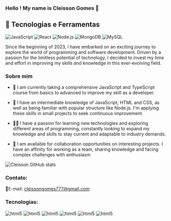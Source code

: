 ### Hello ! My name is Cleisson Gomes 👋

## 🧰 Tecnologias e Ferramentas

![JavaScript](https://img.shields.io/badge/-JavaScript-333333?style=flat&logo=javascript)
![React](https://img.shields.io/badge/-React-333333?style=flat&logo=react)
![Node.js](https://img.shields.io/badge/-Node.js-333333?style=flat&logo=node.js)
![MongoDB](https://img.shields.io/badge/-MongoDB-333333?style=flat&logo=mongodb)
![MySQL](https://img.shields.io/badge/-MySQL-333333?style=flat&logo=mysql)


Since the beginning of 2023, I have embarked on an exciting journey to explore the world of programming and software development. Driven by a passion for the limitless potential of technology, I decided to invest my time and effort in improving my skills and knowledge in this ever-evolving field.


### Sobre mim
- 🔭 I am currently taking a comprehensive JavaScript and TypeScript course from basics to advanced to improve my skill as a developer.

- 🌱 I have an intermediate knowledge of JavaScript, HTML and CSS, as well as being familiar with popular structure like Node.js. I'm applying these skills in small projects to seek continuous improvement.

- 👨‍💻 I have a passion for learning new technologies and exploring different areas of programming, constantly looking to expand my knowledge and skills to stay current and adaptable to industry demands.

- 🤝 I am available for collaboration opportunities on interesting projects. I have an affinity for working as a team, sharing knowledge and facing complex challenges with enthusiasm


![Cleisson GitHub stats](https://github-readme-stats.vercel.app/api?username=cleissongomes&show_icons=true&theme=dark)<br/>

### Contato:
📧E-mail: cleissongomes777@gmail.com<br/>

### Tecnologias:
<div style="display: inline_block">
<img align="center" alt="html5" src="https://img.shields.io/badge/JavaScript-F7DF1E?style=for-the-badge&logo=javascript&logoColor=black">
<img align="center" alt="html5" src="https://img.shields.io/badge/HTML5-E34F26?style=for-the-badge&logo=html5&logoColor=white">
<img align="center" alt="html5" src="https://img.shields.io/badge/CSS3-1572B6?style=for-the-badge&logo=css3&logoColor=white">
<img align="center" alt="html5" src="https://img.shields.io/badge/Node.js-43853D?style=for-the-badge&logo=node.js&logoColor=white">
<img align="center" alt="html5" src="https://img.shields.io/badge/Express.js-404D59?style=for-the-badge">
<img align="center" alt="html5" src="https://img.shields.io/badge/MongoDB-4EA94B?style=for-the-badge&logo=mongodb&logoColor=white)">
</div><br/>

<!--
**cleissongomes/cleissongomes** is a ✨ _special_ ✨ repository because its `README.md` (this file) appears on your GitHub profile.





